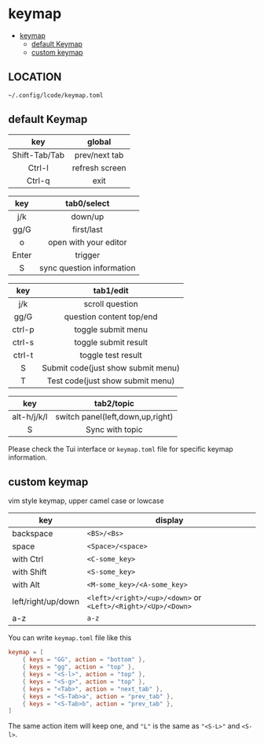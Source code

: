# keymap

<!--toc:start-->

- [keymap](#keymap)
  - [default Keymap](#default-keymap)
  - [custom keymap](#custom-keymap)
  <!--toc:end-->

## LOCATION

`~/.config/lcode/keymap.toml`

## default Keymap

|      key      |     global     |
| :-----------: | :------------: |
| Shift-Tab/Tab | prev/next tab  |
|    Ctrl-l     | refresh screen |
|    Ctrl-q     |      exit      |

|  key  |        tab0/select        |
| :---: | :-----------------------: |
|  j/k  |          down/up          |
| gg/G  |        first/last         |
|   o   |   open with your editor   |
| Enter |          trigger          |
|   S   | sync question information |

|  key   |             tab1/edit              |
| :----: | :--------------------------------: |
|  j/k   |          scroll question           |
|  gg/G  |      question content top/end      |
| ctrl-p |         toggle submit menu         |
| ctrl-s |        toggle submit result        |
| ctrl-t |         toggle test result         |
|   S    | Submit code(just show submit menu) |
|   T    |  Test code(just show submit menu)  |

|     key     |            tab2/topic            |
| :---------: | :------------------------------: |
| alt-h/j/k/l | switch panel(left,down,up,right) |
|      S      |         Sync with topic          |

Please check the Tui interface or `keymap.toml` file for specific keymap information.

## custom keymap

vim style keymap, upper camel case or lowcase

| key                | display                                                      |
| ------------------ | ------------------------------------------------------------ |
| backspace          | `<BS>/<Bs>`                                                  |
| space              | `<Space>/<space>`                                            |
| with Ctrl          | `<C-some_key>`                                               |
| with Shift         | `<S-some_key>`                                               |
| with Alt           | `<M-some_key>/<A-some_key>`                                  |
| left/right/up/down | `<left>/<right>/<up>/<down>` or `<Left>/<Right>/<Up>/<Down>` |
| a-z                | `a-z`                                                        |

You can write `keymap.toml` file like this

```toml
keymap = [
    { keys = "GG", action = "bottom" },
    { keys = "gg", action = "top" },
    { keys = "<S-l>", action = "top" },
    { keys = "<S-g>", action = "top" },
    { keys = "<Tab>", action = "next_tab" },
    { keys = "<S-Tab>a", action = "prev_tab" },
    { keys = "<S-Tab>b", action = "prev_tab" },
]
```

The same action item will keep one, and `"L"` is the same as `"<S-L>"` and `<S-l>`.
